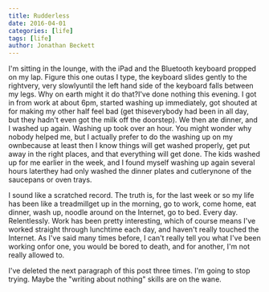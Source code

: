 ```yaml
---
title: Rudderless
date: 2016-04-01
categories: [life]
tags: [life]
author: Jonathan Beckett
---
```


I'm sitting in the lounge, with the iPad and the Bluetooth keyboard propped on my lap. Figure this one outas I type, the keyboard slides gently to the rightvery, very slowlyuntil the left hand side of the keyboard falls between my legs. Why on earth might it do that?I've done nothing this evening. I got in from work at about 6pm, started washing up immediately, got shouted at for making my other half feel bad (get thiseverybody had been in all day, but they hadn't even got the milk off the doorstep). We then ate dinner, and I washed up again. Washing up took over an hour. You might wonder why nobody helped me, but I actually prefer to do the washing up on my ownbecause at least then I know things will get washed properly, get put away in the right places, and that everything will get done. The kids washed up for me earlier in the week, and I found myself washing up again several hours laterthey had only washed the dinner plates and cutlerynone of the saucepans or oven trays.

I sound like a scratched record. The truth is, for the last week or so my life has been like a treadmillget up in the morning, go to work, come home, eat dinner, wash up, noodle around on the Internet, go to bed. Every day. Relentlessly. Work has been pretty interesting, which of course means I've worked straight through lunchtime each day, and haven't really touched the Internet. As I've said many times before, I can't really tell you what I've been working onfor one, you would be bored to death, and for another, I'm not really allowed to.

I've deleted the next paragraph of this post three times. I'm going to stop trying. Maybe the "writing about nothing" skills are on the wane.